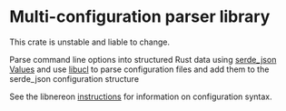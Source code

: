# Multi-configuration parser library

This crate is unstable and liable to change.

Parse command line options into structured Rust data using [serde_json
Values](http://serde.rs) and use
[libucl](https://github.com/vstakhov/libucl) to parse configuration
files and add them to the serde_json configuration structure

See the libnereon
[instructions](https://github.com/rioseinc/libnereon/README.md) for
information on configuration syntax.